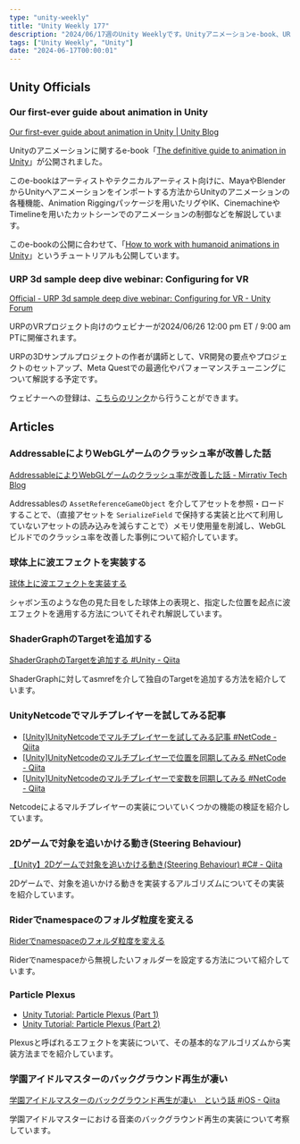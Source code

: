 ```yaml
---
type: "unity-weekly"
title: "Unity Weekly 177"
description: "2024/06/17週のUnity Weeklyです。Unityアニメーションe-book、URP 3D sample deep dive webinarなどについて取り上げています。"
tags: ["Unity Weekly", "Unity"]
date: "2024-06-17T00:00:01"
---
```


## Unity Officials

###  Our first-ever guide about animation in Unity

[Our first-ever guide about animation in Unity | Unity Blog](https://blog.unity.com/games/first-guide-animation-in-unity)

Unityのアニメーションに関するe-book「[The definitive guide to animation in Unity](https://unity.com/ja/resources/definitive-guide-animation-unity-2022-lts-ebook)」が公開されました。

このe-bookはアーティストやテクニカルアーティスト向けに、MayaやBlenderからUnityへアニメーションをインポートする方法からUnityのアニメーションの各種機能、Animation Riggingパッケージを用いたリグやIK、CinemachineやTimelineを用いたカットシーンでのアニメーションの制御などを解説しています。

このe-bookの公開に合わせて、「[How to work with humanoid animations in Unity](https://www.youtube.com/watch?v=s5lRq6-BVcw)」というチュートリアルも公開しています。

### URP 3d sample deep dive webinar: Configuring for VR

[Official - URP 3d sample deep dive webinar: Configuring for VR - Unity Forum](https://forum.unity.com/threads/urp-3d-sample-deep-dive-webinar-configuring-for-vr.1603107/)

URPのVRプロジェクト向けのウェビナーが2024/06/26  12:00 pm ET / 9:00 am PTに開催されます。

URPの3Dサンプルプロジェクトの作者が講師として、VR開発の要点やプロジェクトのセットアップ、Meta Questでの最適化やパフォーマンスチューニングについて解説する予定です。

ウェビナーへの登録は、[こちらのリンク](https://create.unity.com/urp-3d-sample-configure-vr-project)から行うことができます。

## Articles

### AddressableによりWebGLゲームのクラッシュ率が改善した話

[AddressableによりWebGLゲームのクラッシュ率が改善した話 - Mirrativ Tech Blog](https://tech.mirrativ.stream/entry/2024/06/12/104608)

Addressablesの `AssetReferenceGameObject` を介してアセットを参照・ロードすることで、（直接アセットを `SerializeField` で保持する実装と比べて利用していないアセットの読み込みを減らすことで）メモリ使用量を削減し、WebGLビルドでのクラッシュ率を改善した事例について紹介しています。

### 球体上に波エフェクトを実装する

[球体上に波エフェクトを実装する](https://zenn.dev/meson/articles/bubble-wave-effect)

シャボン玉のような色の見た目をした球体上の表現と、指定した位置を起点に波エフェクトを適用する方法についてそれぞれ解説しています。

### ShaderGraphのTargetを追加する

[ShaderGraphのTargetを追加する #Unity - Qiita](https://qiita.com/haw2fregel/items/cad7d2b2abfd2dc5730e)

ShaderGraphに対してasmrefを介して独自のTargetを追加する方法を紹介しています。

### UnityNetcodeでマルチプレイヤーを試してみる記事

- [[Unity]UnityNetcodeでマルチプレイヤーを試してみる記事 #NetCode - Qiita](https://qiita.com/kazuma_f/items/e8b0fd9bb6a8069f3d36)
- [[Unity]UnityNetcodeのマルチプレイヤーで位置を同期してみる #NetCode - Qiita](https://qiita.com/kazuma_f/items/bd57bc2c18fd0dfa9c71)
- [[Unity]UnityNetcodeのマルチプレイヤーで変数を同期してみる #NetCode - Qiita](https://qiita.com/kazuma_f/items/907b01705e78bd199fdd)

Netcodeによるマルチプレイヤーの実装についていくつかの機能の検証を紹介しています。

### 2Dゲームで対象を追いかける動き(Steering Behaviour)

[【Unity】2Dゲームで対象を追いかける動き(Steering Behaviour) #C# - Qiita](https://qiita.com/mojomojopon/items/5b1905d46050e7e52b76)

2Dゲームで、対象を追いかける動きを実装するアルゴリズムについてその実装を紹介しています。

### Riderでnamespaceのフォルダ粒度を変える

[Riderでnamespaceのフォルダ粒度を変える](https://zenn.dev/qemel/articles/ed2dfde5bb2f04)

Riderでnamespaceから無視したいフォルダーを設定する方法について紹介しています。

### Particle Plexus

- [Unity Tutorial: Particle Plexus (Part 1)](https://mirzabeig.substack.com/p/unity-tutorial-particle-plexus-part-1)
- [Unity Tutorial: Particle Plexus (Part 2)](https://mirzabeig.substack.com/p/unity-tutorial-particle-plexus-part-2)

Plexusと呼ばれるエフェクトを実装について、その基本的なアルゴリズムから実装方法までを紹介しています。

### 学園アイドルマスターのバックグラウンド再生が凄い

[学園アイドルマスターのバックグラウンド再生が凄い　という話 #iOS - Qiita](https://qiita.com/ryo_hara_/items/34381dee6f5aff54cee1)

学園アイドルマスターにおける音楽のバックグラウンド再生の実装について考察しています。
